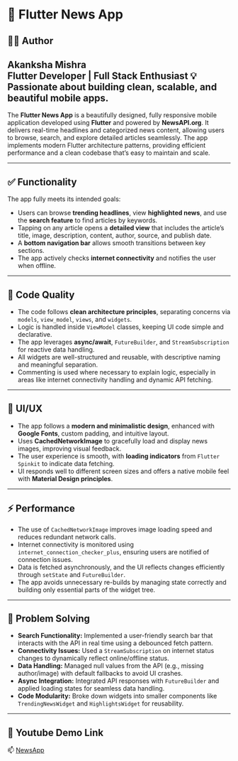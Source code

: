 # 📰 Flutter News App

## 🙋‍♀️ Author

**Akanksha Mishra**  
Flutter Developer | Full Stack Enthusiast
💡 Passionate about building clean, scalable, and beautiful mobile apps.
---

The **Flutter News App** is a beautifully designed, fully responsive mobile application developed using **Flutter** and powered by **NewsAPI.org**. It delivers real-time headlines and categorized news content, allowing users to browse, search, and explore detailed articles seamlessly. The app implements modern Flutter architecture patterns, providing efficient performance and a clean codebase that’s easy to maintain and scale.

---

## ✅ Functionality

The app fully meets its intended goals:
- Users can browse **trending headlines**, view **highlighted news**, and use the **search feature** to find articles by keywords.
- Tapping on any article opens a **detailed view** that includes the article’s title, image, description, content, author, source, and publish date.
- A **bottom navigation bar** allows smooth transitions between key sections.
- The app actively checks **internet connectivity** and notifies the user when offline.

---

## 🧼 Code Quality

- The code follows **clean architecture principles**, separating concerns via `models`, `view_model`, `views`, and `widgets`.
- Logic is handled inside `ViewModel` classes, keeping UI code simple and declarative.
- The app leverages **async/await**, `FutureBuilder`, and `StreamSubscription` for reactive data handling.
- All widgets are well-structured and reusable, with descriptive naming and meaningful separation.
- Commenting is used where necessary to explain logic, especially in areas like internet connectivity handling and dynamic API fetching.

---

## 🎨 UI/UX

- The app follows a **modern and minimalistic design**, enhanced with **Google Fonts**, custom padding, and intuitive layout.
- Uses **CachedNetworkImage** to gracefully load and display news images, improving visual feedback.
- The user experience is smooth, with **loading indicators** from `Flutter Spinkit` to indicate data fetching.
- UI responds well to different screen sizes and offers a native mobile feel with **Material Design principles**.

---

## ⚡ Performance

- The use of `CachedNetworkImage` improves image loading speed and reduces redundant network calls.
- Internet connectivity is monitored using `internet_connection_checker_plus`, ensuring users are notified of connection issues.
- Data is fetched asynchronously, and the UI reflects changes efficiently through `setState` and `FutureBuilder`.
- The app avoids unnecessary re-builds by managing state correctly and building only essential parts of the widget tree.

---

## 🧠 Problem Solving

- **Search Functionality:** Implemented a user-friendly search bar that interacts with the API in real time using a debounced fetch pattern.
- **Connectivity Issues:** Used a `StreamSubscription` on internet status changes to dynamically reflect online/offline status.
- **Data Handling:** Managed null values from the API (e.g., missing author/image) with default fallbacks to avoid UI crashes.
- **Async Integration:** Integrated API responses with `FutureBuilder` and applied loading states for seamless data handling.
- **Code Modularity:** Broke down widgets into smaller components like `TrendingNewsWidget` and `HighlightsWidget` for reusability.

---


## 📄 Youtube Demo Link

📫 [NewsApp](https://youtube.com/shorts/sA0lQq9jJ7U?feature=share) 
